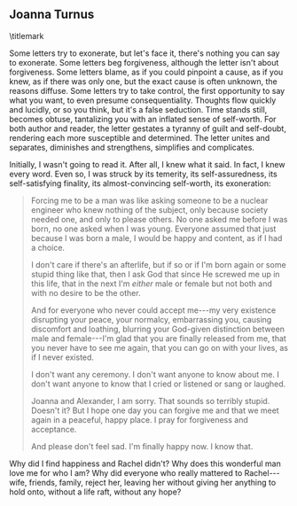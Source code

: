 ## Joanna Turnus
\titlemark

Some letters try to exonerate, but let's face it, there's nothing you
can say to exonerate. Some letters beg forgiveness, although the letter
isn't about forgiveness. Some letters blame, as if you could pinpoint a
cause, as if you knew, as if there was only one, but the exact cause is
often unknown, the reasons diffuse. Some letters try to take control,
the first opportunity to say what you want, to even presume
consequentiality. Thoughts flow quickly and lucidly, or so you think,
but it's a false seduction. Time stands still, becomes obtuse,
tantalizing you with an inflated sense of self-worth. For both author
and reader, the letter gestates a tyranny of guilt and self-doubt,
rendering each more susceptible and determined. The letter unites and
separates, diminishes and strengthens, simplifies and complicates.

Initially, I wasn't going to read it. After all, I knew what it said. In
fact, I knew every word. Even so, I was struck by its temerity, its
self-assuredness, its self-satisfying finality, its almost-convincing
self-worth, its exoneration:

> Forcing me to be a man was like asking someone to be a nuclear
> engineer who knew nothing of the subject, only because society needed
> one, and only to please others. No one asked me before I was born, no
> one asked when I was young. Everyone assumed that just because I was
> born a male, I would be happy and content, as if I had a choice.
> 
> I don't care if there's an afterlife, but if so or if I'm born again
> or some stupid thing like that, then I ask God that since He screwed
> me up in this life, that in the next I'm *either* male or female
> but not both and with no desire to be the other.
> 
> And for everyone who never could accept me---my very existence
> disrupting your peace, your normalcy, embarrassing you, causing
> discomfort and loathing, blurring your God-given distinction between
> male and female---I'm glad that you are finally released from me, that
> you never have to see me again, that you can go on with your lives, as
> if I never existed.
> 
> I don't want any ceremony. I don't want anyone to know about me. I
> don't want anyone to know that I cried or listened or sang or laughed.
> 
> Joanna and Alexander, I am sorry. That sounds so terribly stupid.
> Doesn't it? But I hope one day you can forgive me and that we meet
> again in a peaceful, happy place. I pray for forgiveness and
> acceptance.
> 
> And please don't feel sad. I'm finally happy now. I know that.

Why did I find happiness and Rachel didn't? Why does this wonderful man
love me for who I am? Why did everyone who really mattered to
Rachel---wife, friends, family, reject her, leaving her without giving
her anything to hold onto, without a life raft, without any hope?
